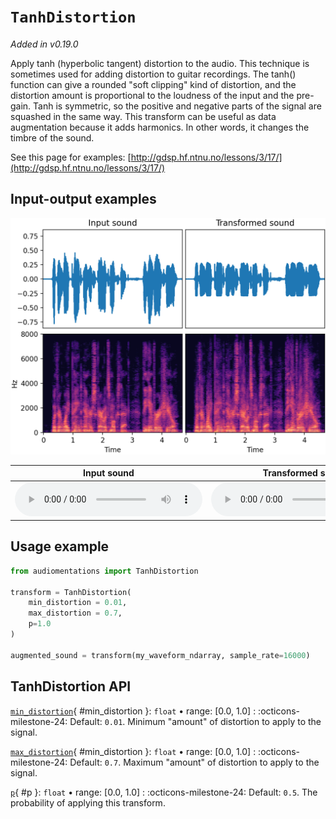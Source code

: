 # `TanhDistortion`

_Added in v0.19.0_

Apply tanh (hyperbolic tangent) distortion to the audio. This technique is sometimes
used for adding distortion to guitar recordings. The tanh() function can give a rounded
"soft clipping" kind of distortion, and the distortion amount is proportional to the
loudness of the input and the pre-gain. Tanh is symmetric, so the positive and
negative parts of the signal are squashed in the same way. This transform can be
useful as data augmentation because it adds harmonics. In other words, it changes
the timbre of the sound.

See this page for examples: [http://gdsp.hf.ntnu.no/lessons/3/17/](http://gdsp.hf.ntnu.no/lessons/3/17/)

## Input-output examples

![Input-output waveforms and spectrograms](TanhDistortion.webp)

| Input sound                                                                             | Transformed sound                                                                             |
|-----------------------------------------------------------------------------------------|-----------------------------------------------------------------------------------------------|
| <audio controls><source src="../TanhDistortion_input.flac" type="audio/flac"></audio> | <audio controls><source src="../TanhDistortion_transformed.flac" type="audio/flac"></audio> |

## Usage example

```python
from audiomentations import TanhDistortion

transform = TanhDistortion(
    min_distortion = 0.01,
    max_distortion = 0.7,
    p=1.0
)

augmented_sound = transform(my_waveform_ndarray, sample_rate=16000)
```

## TanhDistortion API

[`min_distortion`](#min_distortion){ #min_distortion }: `float` • range: [0.0, 1.0]
:   :octicons-milestone-24: Default: `0.01`. Minimum "amount" of distortion to apply to the signal.

[`max_distortion`](#min_distortion){ #min_distortion }: `float` • range: [0.0, 1.0]
:   :octicons-milestone-24: Default: `0.7`. Maximum "amount" of distortion to apply to the signal.

[`p`](#p){ #p }: `float` • range: [0.0, 1.0]
:   :octicons-milestone-24: Default: `0.5`. The probability of applying this transform.

